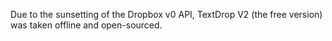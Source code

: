 Due to the sunsetting of the Dropbox v0 API, TextDrop V2 (the free version) was taken offline and open-sourced.